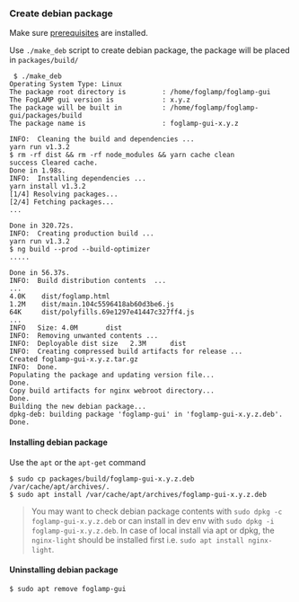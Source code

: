 
### Create debian package

Make sure [prerequisites](prerequisite-ubuntu.md) are installed.

Use `./make_deb` script to create debian package, the package will be placed in `packages/build/`

```
 $ ./make_deb
Operating System Type: Linux
The package root directory is         : /home/foglamp/foglamp-gui
The FogLAMP gui version is            : x.y.z
The package will be built in          : /home/foglamp/foglamp-gui/packages/build
The package name is                   : foglamp-gui-x.y.z

INFO:  Cleaning the build and dependencies ...
yarn run v1.3.2
$ rm -rf dist && rm -rf node_modules && yarn cache clean
success Cleared cache.
Done in 1.98s.
INFO:  Installing dependencies ...
yarn install v1.3.2
[1/4] Resolving packages...
[2/4] Fetching packages...
...

Done in 320.72s.
INFO:  Creating production build ...
yarn run v1.3.2
$ ng build --prod --build-optimizer
.....

Done in 56.37s.
INFO:  Build distribution contents  ...
...
4.0K    dist/foglamp.html
1.2M    dist/main.104c5596418ab60d3be6.js
64K     dist/polyfills.69e1297e41447c327ff4.js
...
INFO   Size: 4.0M       dist
INFO:  Removing unwanted contents ...
INFO:  Deployable dist size   2.3M      dist
INFO:  Creating compressed build artifacts for release ...
Created foglamp-gui-x.y.z.tar.gz
INFO:  Done.
Populating the package and updating version file...
Done.
Copy build artifacts for nginx webroot directory...
Done.
Building the new debian package...
dpkg-deb: building package 'foglamp-gui' in 'foglamp-gui-x.y.z.deb'.
Done.

```

#### Installing debian package

Use the ``apt`` or the ``apt-get`` command

```
$ sudo cp packages/build/foglamp-gui-x.y.z.deb /var/cache/apt/archives/.
$ sudo apt install /var/cache/apt/archives/foglamp-gui-x.y.z.deb
```

> You may want to check debian package contents with `sudo dpkg -c foglamp-gui-x.y.z.deb` or can install in dev env with `sudo dpkg -i foglamp-gui-x.y.z.deb`. In case of local install via apt or dpkg, the `nginx-light` should be installed first i.e. `sudo apt install nginx-light`.

#### Uninstalling debian package

```
$ sudo apt remove foglamp-gui
```
